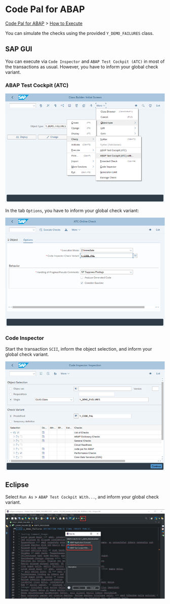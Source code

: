 # Code Pal for ABAP

[Code Pal for ABAP](../README.md) > [How to Execute](how-to-execute.md)

You can simulate the checks using the provided `Y_DEMO_FAILURES` class.

## SAP GUI

You can execute via `Code Inspector` and `ABAP Test Cockpit (ATC)` in most of the transactions as usual. However, you have to inform your global check variant.

### ABAP Test Cockpit (ATC)

![sap gui execution](imgs/execute-sap-gui.png)

In the tab `Options`, you have to inform your global check variant:  

![sap gui atc execution](imgs/sap-gui-atc.png)

### Code Inspector

Start the transaction `SCII`, inform the object selection, and inform your global check variant.

![code inspector execution](imgs/sap-gui-code-inspector.png)

## Eclipse

Select `Run As` > `ABAP Test Cockpit With...`, and inform your global check variant.

![eclipse execution](imgs/execute-eclipse.png)
